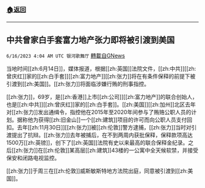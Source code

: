 ###  [:house:返回](README.md)
---


## 中共曾家白手套富力地产张力即将被引渡到美国
`6/16/2023 4:04 AM UTC 银河歌舞厅` [轉載自GNews](https://gnews.org/articles/1387759)

当地时间[[zh:6月14日]]，媒体报道，根据[[zh:英国]]法院文件，[[zh:中共]][[zh:曾庆红]]家的[[zh:白手套]][[zh:富力地产]][[zh:张力]]将在有条件保释的前提下被引渡到[[zh:美国]]。[[zh:张力]]将面临涉嫌行贿的刑事指控。

[[zh:张力]]，69岁，是[[zh:香港]]上市[[zh:公司]][[zh:富力地产]]的联合创始人，也是[[zh:中共]][[zh:曾庆红]]家的[[zh:白手套]]。[[zh:美国]][[zh:加州]]北区去年对[[zh:张力]]发出通缉令，指控他在2015年至2020年间参与了贿赂公职人员的计划。据称他为获得[[zh:旧金山]]一个[[zh:建筑]]项目的许可而向公职人员支付回扣。去年[[zh:11月30日]][[zh:张力]]被[[zh:伦敦]]警方逮捕，[[zh:张力]]当时对引渡提出了抗辩。[[zh:张力]]去年被捕后，在不到两周内获批保释，保释款项高达1500万[[zh:英镑]]，创下了[[zh:英国]]法院有史以来最高的联合保释金纪录。之后[[zh:张力]]在[[zh:伦敦]]某高层[[zh:建筑]]43楼的一公寓中全天候软禁，并接受保安和闭路电视监控。

[[zh:张力]]于周三在[[zh:伦敦]]威斯敏斯特地方法院出庭，同意被引渡到[[zh:美国]]。
